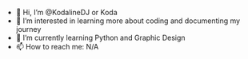 - 👋 Hi, I’m @KodalineDJ or Koda
- 👀 I’m interested in learning more about coding and documenting my journey
- 🌱 I’m currently learning Python and Graphic Design
- 📫 How to reach me: N/A

